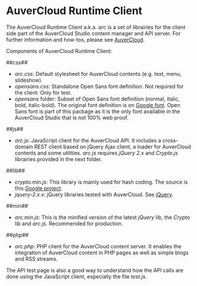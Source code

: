 AuverCloud Runtime Client
===
The AuverCloud Runtime Client a.k.a. _arc_ is a set of librairies for the client side part of the AuverCloud Studio content manager and API server. For further information and how-tos, please see [AuverCloud](https://www.auvercloud.com). 

Components of AuverCloud Runtime Client:

##css##
- _arc.css_: Default stylesheet for AuverCloud contents (e.g. text, menu, slideshow)
- _opensans.css_: Standalone Open Sans font definition. Not required for the client: Only for test.
- _opensans_ folder: Subset of Open Sans font definition (normal, italic, bold, italic-bold). The original font definition is on [Google font](http://www.google.com/fonts#UsePlace:use/Collection:Open+Sans). Open Sans font is part of this package as it is the only font available in the AuverCloud Studio that is not 100% web proof. 

##js##
- _arc.js_: JavaScript client for the AuverCloud API. It includes a cross-domain REST client based on jQuery Ajax client, a loader for AuverCloud contents and some utilities. _arc.js_ requires _jQuery 2.x_ and _Crypto.js_ librairies provided in the next folder.

##lib##
- _crypto.min.js_: This library is mainly used for hash coding. The source is this [Google project](https://code.google.com/p/crypto-js/).
- _jquery-2.x.x_: jQuery libraries tested with AuverCloud. See [jQuery](http://jquery.com/).

##min##
- _arc.min.js_: This is the minified version of the latest _jQuery_ lib, the _Crypto_ lib and _arc.js_. Recommended for production.

##php##
- _arc.php_: PHP client for the AuverCloud content server. It enables the integration of AuverCloud content in PHP pages as well as simple blogs and RSS streams.

The API test page is also a good way to understand how the API calls are done using the JavaScript client, especially the file _test.js_.
 

